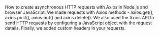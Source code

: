 How to create asynchronous HTTP requests with Axios in Node.js and browser JavaScript. We made requests with Axios methods - axios.get(), axios.post(), axios.put() and axios.delete(). We also used the Axios API to send HTTP requests by configuring a JavaScript object with the request details. Finally, we added custom headers in your requests.
